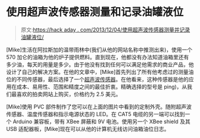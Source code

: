 # 使用超声波传感器测量和记录油罐液位

> 原文:[https://hack aday . com/2013/12/04/使用超声波传感器测量并记录油罐液位/](https://hackaday.com/2013/12/04/using-ultrasonic-sensors-to-measure-and-log-oil-tank-levels/)

[Mike]生活在阿拉斯加的温带雨林中(我们从他的网站名称中推测出来)，使用一个 570 加仑的油箱为他的炉子提供燃料。直到现在，他都没有办法知道油箱里还有多少油，每天的用量是多少。由于他没有找到任何可以满足他需求的商业产品，他设计了自己的解决方案。在他的文章中，[Mike]首先列出了所有他考虑过的测量油位的不同传感器，最后选择了一个[超声波传感器](http://en.wikipedia.org/wiki/Ultrasonic_sensor)。在他看来，这种传感器是他的应用在成本、易用性、范围和精度之间的最佳折衷。精确选择的型号是 ping)，从我们最喜欢的拍卖网站上购买，价格约为 2.5 美元。

[Mike]使用 PVC 部件制作了您可以在上面的图片中看到的定制外壳。随附超声波传感器、温度传感器和指示电源状态的 LED。在 CAT5 电缆的另一端可以找到一个 Arduino 兼容板，带有 XBee 屏蔽和 9V 电池。使用另一个 XBee shield 及其 USB 适配器板，[Mike]现在可以从他的计算机无线访问油箱油位日志。